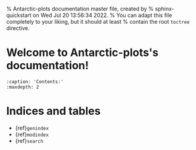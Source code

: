 % Antarctic-plots documentation master file, created by
% sphinx-quickstart on Wed Jul 20 13:56:34 2022.
% You can adapt this file completely to your liking, but it should at least
% contain the root `toctree` directive.

# Welcome to Antarctic-plots's documentation!

```{toctree}
:caption: 'Contents:'
:maxdepth: 2
```

# Indices and tables

- {ref}`genindex`
- {ref}`modindex`
- {ref}`search`

